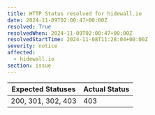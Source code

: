 ```yaml
---
title: HTTP Status resolved for hidewall.io
date: 2024-11-09T02:00:47+00:00Z
resolved: True
resolvedWhen: 2024-11-09T02:00:47+00:00Z
resolvedStartTime: 2024-11-08T11:28:04+00:00Z
severity: notice
affected:
  - hidewall.io
section: issue
---
```


| Expected Statuses | Actual Status  |
|-------------------|----------------|
| 200, 301, 302, 403 | 403 |
